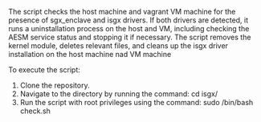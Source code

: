 The script checks the host machine and vagrant VM machine for the presence of sgx_enclave and isgx drivers. If both drivers are detected, it runs a uninstallation process on the host and VM, including checking the AESM service status and stopping it if necessary. The script removes the kernel module, deletes relevant files, and cleans up the isgx driver installation on the host machine nad VM machine

To execute the script:

1.  Clone the repository.
2.  Navigate to the directory by running the command: cd isgx/
3.  Run the script with root privileges using the command: sudo /bin/bash check.sh
